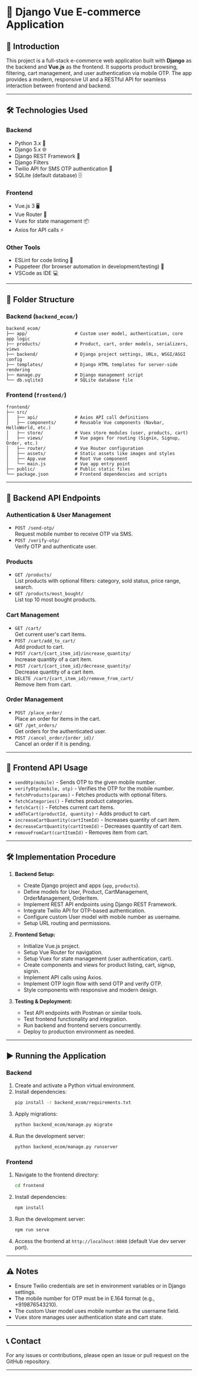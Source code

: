 # 🛒 Django Vue E-commerce Application

## 🚀 Introduction
This project is a full-stack e-commerce web application built with **Django** as the backend and **Vue.js** as the frontend. It supports product browsing, filtering, cart management, and user authentication via mobile OTP. The app provides a modern, responsive UI and a RESTful API for seamless interaction between frontend and backend.

---

## 🛠️ Technologies Used

### Backend
- Python 3.x 🐍
- Django 5.x 🌐
- Django REST Framework 🔧
- Django Filters
- Twilio API for SMS OTP authentication 📱
- SQLite (default database) 🗄️

### Frontend
- Vue.js 3 🖥️
- Vue Router 🔀
- Vuex for state management 📦
- Axios for API calls ⚡

### Other Tools
- ESLint for code linting 🧹
- Puppeteer (for browser automation in development/testing) 🤖
- VSCode as IDE 💻

---

## 📁 Folder Structure

### Backend (`backend_ecom/`)
```
backend_ecom/
├── app/                  # Custom user model, authentication, core app logic
├── products/             # Product, cart, order models, serializers, views
├── backend/              # Django project settings, URLs, WSGI/ASGI config
├── templates/            # Django HTML templates for server-side rendering
├── manage.py             # Django management script
└── db.sqlite3            # SQLite database file
```

### Frontend (`frontend/`)
```
frontend/
├── src/
│   ├── api/              # Axios API call definitions
│   ├── components/       # Reusable Vue components (Navbar, HelloWorld, etc.)
│   ├── store/            # Vuex store modules (user, products, cart)
│   ├── views/            # Vue pages for routing (Signin, Signup, Order, etc.)
│   ├── router/           # Vue Router configuration
│   ├── assets/           # Static assets like images and styles
│   ├── App.vue           # Root Vue component
│   └── main.js           # Vue app entry point
├── public/               # Public static files
└── package.json          # Frontend dependencies and scripts
```

---

## 🔗 Backend API Endpoints

### Authentication & User Management
- `POST /send-otp/`  
  Request mobile number to receive OTP via SMS.
- `POST /verify-otp/`  
  Verify OTP and authenticate user.

### Products
- `GET /products/`  
  List products with optional filters: category, sold status, price range, search.
- `GET /products/most_bought/`  
  List top 10 most bought products.

### Cart Management
- `GET /cart/`  
  Get current user's cart items.
- `POST /cart/add_to_cart/`  
  Add product to cart.
- `POST /cart/{cart_item_id}/increase_quantity/`  
  Increase quantity of a cart item.
- `POST /cart/{cart_item_id}/decrease_quantity/`  
  Decrease quantity of a cart item.
- `DELETE /cart/{cart_item_id}/remove_from_cart/`  
  Remove item from cart.

### Order Management
- `POST /place_order/`  
  Place an order for items in the cart.
- `GET /get_orders/`  
  Get orders for the authenticated user.
- `POST /cancel_order/{order_id}/`  
  Cancel an order if it is pending.

---

## 🔌 Frontend API Usage
- `sendOtp(mobile)` - Sends OTP to the given mobile number.
- `verifyOtp(mobile, otp)` - Verifies the OTP for the mobile number.
- `fetchProducts(params)` - Fetches products with optional filters.
- `fetchCategories()` - Fetches product categories.
- `fetchCart()` - Fetches current cart items.
- `addToCart(productId, quantity)` - Adds product to cart.
- `increaseCartQuantity(cartItemId)` - Increases quantity of cart item.
- `decreaseCartQuantity(cartItemId)` - Decreases quantity of cart item.
- `removeFromCart(cartItemId)` - Removes item from cart.

---

## 🛠️ Implementation Procedure

1. **Backend Setup:**
   - Create Django project and apps (`app`, `products`).
   - Define models for User, Product, CartManagement, OrderManagement, OrderItem.
   - Implement REST API endpoints using Django REST Framework.
   - Integrate Twilio API for OTP-based authentication.
   - Configure custom User model with mobile number as username.
   - Setup URL routing and permissions.

2. **Frontend Setup:**
   - Initialize Vue.js project.
   - Setup Vue Router for navigation.
   - Setup Vuex for state management (user authentication, cart).
   - Create components and views for product listing, cart, signup, signin.
   - Implement API calls using Axios.
   - Implement OTP login flow with send OTP and verify OTP.
   - Style components with responsive and modern design.

3. **Testing & Deployment:**
   - Test API endpoints with Postman or similar tools.
   - Test frontend functionality and integration.
   - Run backend and frontend servers concurrently.
   - Deploy to production environment as needed.

---

## ▶️ Running the Application

### Backend
1. Create and activate a Python virtual environment.
2. Install dependencies:
   ```bash
   pip install -r backend_ecom/requirements.txt
   ```
3. Apply migrations:
   ```bash
   python backend_ecom/manage.py migrate
   ```
4. Run the development server:
   ```bash
   python backend_ecom/manage.py runserver
   ```

### Frontend
1. Navigate to the frontend directory:
   ```bash
   cd frontend
   ```
2. Install dependencies:
   ```bash
   npm install
   ```
3. Run the development server:
   ```bash
   npm run serve
   ```
4. Access the frontend at `http://localhost:8080` (default Vue dev server port).

---

## ⚠️ Notes
- Ensure Twilio credentials are set in environment variables or in Django settings.
- The mobile number for OTP must be in E.164 format (e.g., +919876543210).
- The custom User model uses mobile number as the username field.
- Vuex store manages user authentication state and cart state.

---

## 📞 Contact
For any issues or contributions, please open an issue or pull request on the GitHub repository.

---

